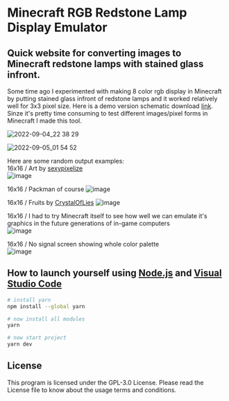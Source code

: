# Minecraft RGB Redstone Lamp Display Emulator
## Quick website for converting images to Minecraft redstone lamps with stained glass infront.
Some time ago I experimented with making 8 color rgb display in Minecraft by putting stained glass infront of redstone lamps and it worked relatively well for 3x3 pixel size. Here is a demo version schematic download [link](https://cdn.discordapp.com/attachments/397060100008706048/1028267355110907955/RGB_Matrix_Display.schematic). Sinze it's pretty time consuming to test different images/pixel forms in Minecraft I made this tool.

![2022-09-04_22 38 29](https://user-images.githubusercontent.com/103208695/194705099-b2578fe6-3bd6-40c1-b75e-20100308d249.png)  

![2022-09-05_01 54 52](https://user-images.githubusercontent.com/103208695/194705067-bd1348ef-870b-459e-b0c8-d3c351e8531c.png)  

Here are some random output examples:  
16x16 / Art by [sexypixelize](https://sexypixelize.newgrounds.com/art)  
![image](https://user-images.githubusercontent.com/103208695/194705516-e8768286-7eae-4963-9b6c-305885c5a9c2.png)

16x16 / Packman of course
![image](https://user-images.githubusercontent.com/103208695/194705522-34fc296e-010b-4cf5-9734-e797755f16b3.png)

16x16 / Fruits by [CrystalOfLies](https://www.reddit.com/r/PixelArt/comments/aon3z2/oc_i_created_some_32x32_fruit_sprites_source_link/)
![image](https://user-images.githubusercontent.com/103208695/194705527-6e24b2f9-7ae7-4d5a-8af4-f93023832a78.png)

16x16 / I had to try Minecraft itself to see how well we can emulate it's graphics in the future generations of in-game computers  
![image](https://user-images.githubusercontent.com/103208695/194723422-01b6af3e-38fa-4fa4-a5d0-c3331592681f.png)

16x16 / No signal screen showing whole color palette  
![image](https://user-images.githubusercontent.com/103208695/194710711-376fd281-c195-4c9c-b162-991c603f6712.png)

## How to launch yourself using [Node.js](https://nodejs.org/en/) and [Visual Studio Code](https://code.visualstudio.com/download)

```bash
# install yarn
npm install --global yarn

# now install all modules
yarn

# now start project
yarn dev
```

## License
This program is licensed under the GPL-3.0 License. Please read the License file to know about the usage terms and conditions.
